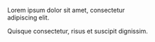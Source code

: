 <!-- 注意: 反斜杠后跟换行符 (`\`)也是一种硬换行符 -->
Lorem ipsum dolor sit amet, consectetur\
adipiscing elit.

Quisque consectetur, risus et suscipit dignissim.
